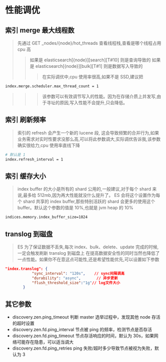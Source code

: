 # 性能调优
## 索引 merge 最大线程数
> 先通过 GET \_nodes/{node}/hot_threads 查看线程栈,查看是哪个线程占用 cpu 高
> > 如果是 elasticsearch[{node}][search][T#10] 则是查询导致的
> > 如果是 elasticsearch[{node}][bulk][T#1] 则是数据写入导致的
> >
> > > 在实际调优中,cpu 使用率很高,如果不是 SSD,建议把
```sh
index.merge.scheduler.max_thread_count = 1
```
>>> 该参数可以有效调节写入的性能。因为在存储介质上并发写,由于寻址的原因,写入性能不会提升,只会降低。

## 索引 刷新频率
> 索引的 refresh 会产生一个新的 lucene 段, 这会导致频繁的合并行为,如果业务需求对实时性要求没那么高,可以将此参数调大,实际调优告诉我,该参数确实很给力,cpu 使用率直线下降
```sh
# 默认是 1
index.refresh_interval = 1
```

## 索引 缓存大小
> index buffer 的大小是所有的 shard 公用的,一般建议,对于每个 shard 来说,最多给 512mb,因为再大性能就没什么提升了。
> ES 会将这个设置作为每个 shard 共享的 index buffer,那些特别活跃的 shard 会更多的使用这个 buffer。默认这个参数的值是 10%,也就是 jvm heap 的 10%
```sh
indices.memory.index_buffer_size=1024
```

## translog 到磁盘
> ES 为了保证数据不丢失,每次 index、bulk、delete、update 完成的时候,一定会触发刷新 translog 到磁盘上
> 在提高数据安全性的同时当然也降低了一点性能。如果你不在意这点可能性,还是希望性能优先,可以设置如下参数
```json
"index.translog": {
            "sync_interval": "120s",    // sync间隔调高
            "durability": "async",       // 异步更新
            "flush_threshold_size":"1g"// log文件大小
        }

```

## 其它参数
- discovery.zen.ping_timeout                判断 master 选举过程中，发现其他 node 存活的超时设置
- discovery.zen.fd.ping_interval            节点被 ping 的频率，检测节点是否存活
- discovery.zen.fd.ping_timeout           节点存活响应的时间，默认为 30s，如果网络可能存在隐患，可以适当调大
- discovery.zen.fd.ping_retries ping     失败/超时多少导致节点被视为失败，默认为 3
